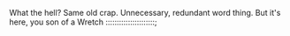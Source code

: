 What the hell? Same old crap. Unnecessary, redundant word thing. But it's here, you son of a Wretch ::::::::::::::::::::::;
